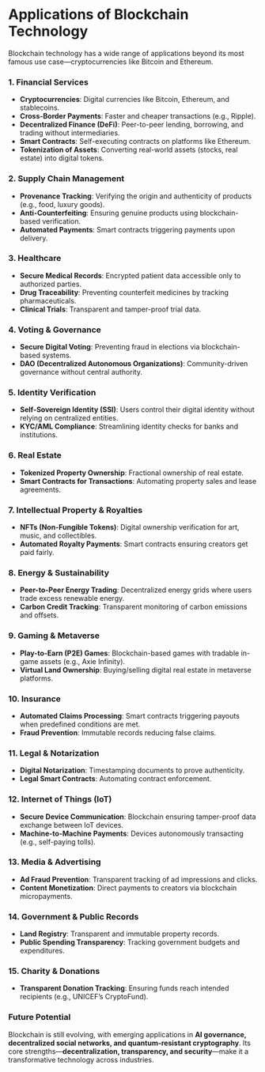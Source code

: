 # Applications of Blockchain Technology

Blockchain technology has a wide range of applications beyond its most famous use case—cryptocurrencies like Bitcoin and Ethereum.

### **1. Financial Services**
   - **Cryptocurrencies**: Digital currencies like Bitcoin, Ethereum, and stablecoins.
   - **Cross-Border Payments**: Faster and cheaper transactions (e.g., Ripple).
   - **Decentralized Finance (DeFi)**: Peer-to-peer lending, borrowing, and trading without intermediaries.
   - **Smart Contracts**: Self-executing contracts on platforms like Ethereum.
   - **Tokenization of Assets**: Converting real-world assets (stocks, real estate) into digital tokens.

### **2. Supply Chain Management**
   - **Provenance Tracking**: Verifying the origin and authenticity of products (e.g., food, luxury goods).
   - **Anti-Counterfeiting**: Ensuring genuine products using blockchain-based verification.
   - **Automated Payments**: Smart contracts triggering payments upon delivery.

### **3. Healthcare**
   - **Secure Medical Records**: Encrypted patient data accessible only to authorized parties.
   - **Drug Traceability**: Preventing counterfeit medicines by tracking pharmaceuticals.
   - **Clinical Trials**: Transparent and tamper-proof trial data.

### **4. Voting & Governance**
   - **Secure Digital Voting**: Preventing fraud in elections via blockchain-based systems.
   - **DAO (Decentralized Autonomous Organizations)**: Community-driven governance without central authority.

### **5. Identity Verification**
   - **Self-Sovereign Identity (SSI)**: Users control their digital identity without relying on centralized entities.
   - **KYC/AML Compliance**: Streamlining identity checks for banks and institutions.

### **6. Real Estate**
   - **Tokenized Property Ownership**: Fractional ownership of real estate.
   - **Smart Contracts for Transactions**: Automating property sales and lease agreements.

### **7. Intellectual Property & Royalties**
   - **NFTs (Non-Fungible Tokens)**: Digital ownership verification for art, music, and collectibles.
   - **Automated Royalty Payments**: Smart contracts ensuring creators get paid fairly.

### **8. Energy & Sustainability**
   - **Peer-to-Peer Energy Trading**: Decentralized energy grids where users trade excess renewable energy.
   - **Carbon Credit Tracking**: Transparent monitoring of carbon emissions and offsets.

### **9. Gaming & Metaverse**
   - **Play-to-Earn (P2E) Games**: Blockchain-based games with tradable in-game assets (e.g., Axie Infinity).
   - **Virtual Land Ownership**: Buying/selling digital real estate in metaverse platforms.

### **10. Insurance**
   - **Automated Claims Processing**: Smart contracts triggering payouts when predefined conditions are met.
   - **Fraud Prevention**: Immutable records reducing false claims.

### **11. Legal & Notarization**
   - **Digital Notarization**: Timestamping documents to prove authenticity.
   - **Legal Smart Contracts**: Automating contract enforcement.

### **12. Internet of Things (IoT)**
   - **Secure Device Communication**: Blockchain ensuring tamper-proof data exchange between IoT devices.
   - **Machine-to-Machine Payments**: Devices autonomously transacting (e.g., self-paying tolls).

### **13. Media & Advertising**
   - **Ad Fraud Prevention**: Transparent tracking of ad impressions and clicks.
   - **Content Monetization**: Direct payments to creators via blockchain micropayments.

### **14. Government & Public Records**
   - **Land Registry**: Transparent and immutable property records.
   - **Public Spending Transparency**: Tracking government budgets and expenditures.

### **15. Charity & Donations**
   - **Transparent Donation Tracking**: Ensuring funds reach intended recipients (e.g., UNICEF’s CryptoFund).

### **Future Potential**
Blockchain is still evolving, with emerging applications in **AI governance, decentralized social networks, and quantum-resistant cryptography**.
Its core strengths—**decentralization, transparency, and security**—make it a transformative technology across industries.
